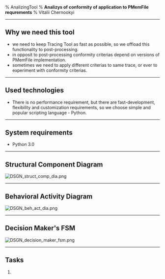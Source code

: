 % AnalizingTool
% **Analizys of conformity of application to PMemFile requrements**
% Vitalii Chernookyi

******

Why we need this tool
---------------------

 - we need to keep Tracing Tool as fast as possible, so we offload this
   functionality to post-processing.
 - in opposit to post-processing conformity criterias depend on versions
   of PMemFile implementation.
 - sometimes we need to apply different criterias to same trace, or ever
   to experiment with conformity criterias.

******

Used technologies
------------------

 - There is no performance requirement, but there are fast-development,
   flexibility and customization requirements, so we choose simple and popular
   scripting language \- Python.

******

System requirements
--------------------

 - Python 3.0

******

Structural Component Diagram
-----------------------------

![DSGN_struct_comp_dia.png](DSGN_struct_comp_dia.png)

******

Behavioral Activity Diagram
----------------------------

![DSGN_beh_act_dia.png](DSGN_beh_act_dia.png)

******

Decision Maker's FSM
--------------------

![DSGN_decision_maker_fsm.png](DSGN_decision_maker_fsm.png)

******

Tasks
------

1. 
